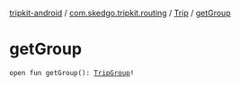 [tripkit-android](../../index.md) / [com.skedgo.tripkit.routing](../index.md) / [Trip](index.md) / [getGroup](./get-group.md)

# getGroup

`open fun getGroup(): `[`TripGroup`](../-trip-group/index.md)`!`